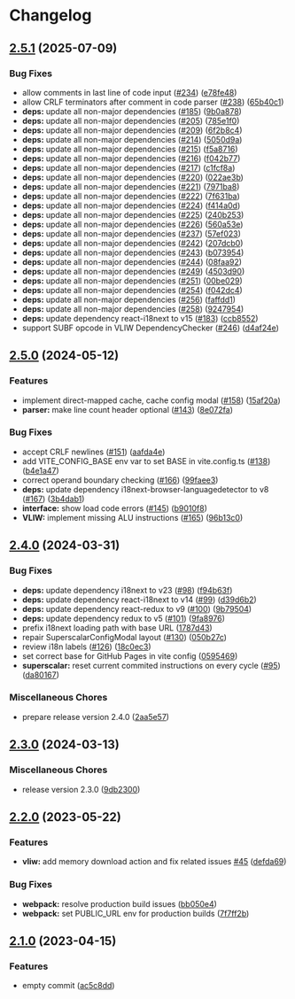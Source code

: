 # Changelog

## [2.5.1](https://github.com/SIMDE-ULL/SIMDE/compare/v2.5.0...v2.5.1) (2025-07-09)


### Bug Fixes

* allow comments in last line of code input ([#234](https://github.com/SIMDE-ULL/SIMDE/issues/234)) ([e78fe48](https://github.com/SIMDE-ULL/SIMDE/commit/e78fe481f87761ff855e514a9ded7395e1ea830a))
* allow CRLF terminators after comment in code parser ([#238](https://github.com/SIMDE-ULL/SIMDE/issues/238)) ([65b40c1](https://github.com/SIMDE-ULL/SIMDE/commit/65b40c18a56cc3723d8247b8eba7e2d8dbdb6d53))
* **deps:** update all non-major dependencies ([#185](https://github.com/SIMDE-ULL/SIMDE/issues/185)) ([9b0a878](https://github.com/SIMDE-ULL/SIMDE/commit/9b0a8788de8c297824640ab4d34efa9ec18ff876))
* **deps:** update all non-major dependencies ([#205](https://github.com/SIMDE-ULL/SIMDE/issues/205)) ([785e1f0](https://github.com/SIMDE-ULL/SIMDE/commit/785e1f08fed598e278d5322c96a5f12ad7e3c7d4))
* **deps:** update all non-major dependencies ([#209](https://github.com/SIMDE-ULL/SIMDE/issues/209)) ([6f2b8c4](https://github.com/SIMDE-ULL/SIMDE/commit/6f2b8c4075ecbd52e5899c09e10a6f0e0907e6a3))
* **deps:** update all non-major dependencies ([#214](https://github.com/SIMDE-ULL/SIMDE/issues/214)) ([5050d9a](https://github.com/SIMDE-ULL/SIMDE/commit/5050d9ac1e9fda81b6f3f1f797965fbf810bb9ff))
* **deps:** update all non-major dependencies ([#215](https://github.com/SIMDE-ULL/SIMDE/issues/215)) ([f5a8716](https://github.com/SIMDE-ULL/SIMDE/commit/f5a87161c977d378a013e366cfca425af5fef1e2))
* **deps:** update all non-major dependencies ([#216](https://github.com/SIMDE-ULL/SIMDE/issues/216)) ([f042b77](https://github.com/SIMDE-ULL/SIMDE/commit/f042b7777346b8b022889660141b738aff0101fb))
* **deps:** update all non-major dependencies ([#217](https://github.com/SIMDE-ULL/SIMDE/issues/217)) ([c1fcf8a](https://github.com/SIMDE-ULL/SIMDE/commit/c1fcf8a4b7a8059db7f94a0489292c0bb3a08ee4))
* **deps:** update all non-major dependencies ([#220](https://github.com/SIMDE-ULL/SIMDE/issues/220)) ([022ae3b](https://github.com/SIMDE-ULL/SIMDE/commit/022ae3bf6e2011b8169c78eb6e616acaa8b97fa1))
* **deps:** update all non-major dependencies ([#221](https://github.com/SIMDE-ULL/SIMDE/issues/221)) ([7971ba8](https://github.com/SIMDE-ULL/SIMDE/commit/7971ba849c3125c3eb6ebd367ff8a598ae7667f6))
* **deps:** update all non-major dependencies ([#222](https://github.com/SIMDE-ULL/SIMDE/issues/222)) ([7f631ba](https://github.com/SIMDE-ULL/SIMDE/commit/7f631ba173fee285efbb77aa1bd5cf9dba96be2e))
* **deps:** update all non-major dependencies ([#224](https://github.com/SIMDE-ULL/SIMDE/issues/224)) ([f414a0d](https://github.com/SIMDE-ULL/SIMDE/commit/f414a0d4f85d45596fcee4e8a33fece4d5dc7d8e))
* **deps:** update all non-major dependencies ([#225](https://github.com/SIMDE-ULL/SIMDE/issues/225)) ([240b253](https://github.com/SIMDE-ULL/SIMDE/commit/240b253fe4ad62d7ffdd5f3c2fd24887fb976508))
* **deps:** update all non-major dependencies ([#226](https://github.com/SIMDE-ULL/SIMDE/issues/226)) ([560a53e](https://github.com/SIMDE-ULL/SIMDE/commit/560a53e8dc3419805f9e4699b7b15e1d4cb330c0))
* **deps:** update all non-major dependencies ([#237](https://github.com/SIMDE-ULL/SIMDE/issues/237)) ([57ef023](https://github.com/SIMDE-ULL/SIMDE/commit/57ef023f552dc79d80adae7c856d52663ded593d))
* **deps:** update all non-major dependencies ([#242](https://github.com/SIMDE-ULL/SIMDE/issues/242)) ([207dcb0](https://github.com/SIMDE-ULL/SIMDE/commit/207dcb0e088c32b96679f6bf417455da52d962dd))
* **deps:** update all non-major dependencies ([#243](https://github.com/SIMDE-ULL/SIMDE/issues/243)) ([b073954](https://github.com/SIMDE-ULL/SIMDE/commit/b073954f0f65690e33370eeed55b813a763e5dad))
* **deps:** update all non-major dependencies ([#244](https://github.com/SIMDE-ULL/SIMDE/issues/244)) ([08faa92](https://github.com/SIMDE-ULL/SIMDE/commit/08faa92baa172d1ebf8181b3e24bf9a6c198608f))
* **deps:** update all non-major dependencies ([#249](https://github.com/SIMDE-ULL/SIMDE/issues/249)) ([4503d90](https://github.com/SIMDE-ULL/SIMDE/commit/4503d902e7eb3f367af9528523cfc26f47ee9dae))
* **deps:** update all non-major dependencies ([#251](https://github.com/SIMDE-ULL/SIMDE/issues/251)) ([00be029](https://github.com/SIMDE-ULL/SIMDE/commit/00be029387bbaae68b58233a0cb4db4f98f3d50c))
* **deps:** update all non-major dependencies ([#254](https://github.com/SIMDE-ULL/SIMDE/issues/254)) ([f042dc4](https://github.com/SIMDE-ULL/SIMDE/commit/f042dc4a8a467c500c7e4efd957345d1d2046ad8))
* **deps:** update all non-major dependencies ([#256](https://github.com/SIMDE-ULL/SIMDE/issues/256)) ([faffdd1](https://github.com/SIMDE-ULL/SIMDE/commit/faffdd14f6ff10fff94b43296b390cf2744de7b0))
* **deps:** update all non-major dependencies ([#258](https://github.com/SIMDE-ULL/SIMDE/issues/258)) ([9247954](https://github.com/SIMDE-ULL/SIMDE/commit/92479542e6653679f44914292e4b95bcb7795fa3))
* **deps:** update dependency react-i18next to v15 ([#183](https://github.com/SIMDE-ULL/SIMDE/issues/183)) ([ccb8552](https://github.com/SIMDE-ULL/SIMDE/commit/ccb855238bc80145e6c30ff7376157bb3c5842ac))
* support SUBF opcode in VLIW DependencyChecker ([#246](https://github.com/SIMDE-ULL/SIMDE/issues/246)) ([d4af24e](https://github.com/SIMDE-ULL/SIMDE/commit/d4af24eaa5a2f3bb39da648e3b09f1b6a59eba80))

## [2.5.0](https://github.com/SIMDE-ULL/SIMDE/compare/v2.4.0...v2.5.0) (2024-05-12)


### Features

* implement direct-mapped cache, cache config modal ([#158](https://github.com/SIMDE-ULL/SIMDE/issues/158)) ([15af20a](https://github.com/SIMDE-ULL/SIMDE/commit/15af20a06c30518fbac7e7305ed4b72285968c53))
* **parser:** make line count header optional ([#143](https://github.com/SIMDE-ULL/SIMDE/issues/143)) ([8e072fa](https://github.com/SIMDE-ULL/SIMDE/commit/8e072fa6439f3add0e431c7112aa113e367cfcf9))


### Bug Fixes

* accept CRLF newlines ([#151](https://github.com/SIMDE-ULL/SIMDE/issues/151)) ([aafda4e](https://github.com/SIMDE-ULL/SIMDE/commit/aafda4e704acf27356c96f647a60986b25f85880))
* add VITE_CONFIG_BASE env var to set BASE in vite.config.ts ([#138](https://github.com/SIMDE-ULL/SIMDE/issues/138)) ([b4e1a47](https://github.com/SIMDE-ULL/SIMDE/commit/b4e1a47bcf62dc735b5146a2006a77667c376539))
* correct operand boundary checking ([#166](https://github.com/SIMDE-ULL/SIMDE/issues/166)) ([99faee3](https://github.com/SIMDE-ULL/SIMDE/commit/99faee3a8e73e40d9ff7816699bd2fbf417e1b0e))
* **deps:** update dependency i18next-browser-languagedetector to v8 ([#167](https://github.com/SIMDE-ULL/SIMDE/issues/167)) ([3b4dab1](https://github.com/SIMDE-ULL/SIMDE/commit/3b4dab16219069622468bb9c2406fd09a6654625))
* **interface:** show load code errors ([#145](https://github.com/SIMDE-ULL/SIMDE/issues/145)) ([b9010f8](https://github.com/SIMDE-ULL/SIMDE/commit/b9010f81d527b0fb1c5ad04e70ce8a92c6ffdea2))
* **VLIW:** implement missing ALU instructions ([#165](https://github.com/SIMDE-ULL/SIMDE/issues/165)) ([96b13c0](https://github.com/SIMDE-ULL/SIMDE/commit/96b13c0165a1739ac7ba7b6af10c8b5c5a1895db))

## [2.4.0](https://github.com/SIMDE-ULL/SIMDE/compare/v2.3.0...v2.4.0) (2024-03-31)


### Bug Fixes

* **deps:** update dependency i18next to v23 ([#98](https://github.com/SIMDE-ULL/SIMDE/issues/98)) ([f94b63f](https://github.com/SIMDE-ULL/SIMDE/commit/f94b63f6dd4605fb85d2fe75cb371c6fea589a6f))
* **deps:** update dependency react-i18next to v14 ([#99](https://github.com/SIMDE-ULL/SIMDE/issues/99)) ([d39d6b2](https://github.com/SIMDE-ULL/SIMDE/commit/d39d6b2f8d707a0dd8c93a1b39b9b4b59bb53e28))
* **deps:** update dependency react-redux to v9 ([#100](https://github.com/SIMDE-ULL/SIMDE/issues/100)) ([9b79504](https://github.com/SIMDE-ULL/SIMDE/commit/9b79504c4426bd354e0365ff89290d9f89ccbd93))
* **deps:** update dependency redux to v5 ([#101](https://github.com/SIMDE-ULL/SIMDE/issues/101)) ([9fa8976](https://github.com/SIMDE-ULL/SIMDE/commit/9fa897643e93251aec27a40c40696ef0291aed6c))
* prefix i18next loading path with base URL ([1787d43](https://github.com/SIMDE-ULL/SIMDE/commit/1787d4348904a8704b97508dfc7b47d2e03182d8))
* repair SuperscalarConfigModal layout ([#130](https://github.com/SIMDE-ULL/SIMDE/issues/130)) ([050b27c](https://github.com/SIMDE-ULL/SIMDE/commit/050b27c58b621a985393c71d1b8aca8124bce008))
* review i18n labels ([#126](https://github.com/SIMDE-ULL/SIMDE/issues/126)) ([18c0ec3](https://github.com/SIMDE-ULL/SIMDE/commit/18c0ec3c75ed59c43780793711c8ac978ebce719))
* set correct base for GitHub Pages in vite config ([0595469](https://github.com/SIMDE-ULL/SIMDE/commit/0595469bb46ef96c4c44e44bf30e96c236cf3013))
* **superscalar:** reset current commited instructions on every cycle ([#95](https://github.com/SIMDE-ULL/SIMDE/issues/95)) ([da80167](https://github.com/SIMDE-ULL/SIMDE/commit/da80167c8d18ab1dbeb9e144c24ec169c870067c))


### Miscellaneous Chores

* prepare release version 2.4.0 ([2aa5e57](https://github.com/SIMDE-ULL/SIMDE/commit/2aa5e577ac7ff9a5b2f0536a922ca81207b7c871))

## [2.3.0](https://github.com/SIMDE-ULL/SIMDE/compare/v2.2.0...v2.3.0) (2024-03-13)


### Miscellaneous Chores

* release version 2.3.0 ([9db2300](https://github.com/SIMDE-ULL/SIMDE/commit/9db23006b233f821cb3bac6d5b402705e8d1f8cc))

## [2.2.0](https://github.com/oxcabe/SIMDE/compare/v2.1.0...v2.2.0) (2023-05-22)


### Features

* **vliw:** add memory download action and fix related issues [#45](https://github.com/oxcabe/SIMDE/issues/45) ([defda69](https://github.com/oxcabe/SIMDE/commit/defda6966d8499354f168f109dd9717e872193ea))


### Bug Fixes

* **webpack:** resolve production build issues ([bb050e4](https://github.com/oxcabe/SIMDE/commit/bb050e4b23e4ffbc4f987bb0cc4a04158a45a945))
* **webpack:** set PUBLIC_URL env for production builds ([7f7ff2b](https://github.com/oxcabe/SIMDE/commit/7f7ff2b32b80b1b73e5a2951e1a696b09c9b7949))

## [2.1.0](https://github.com/oxcabe/SIMDE/compare/v2.0.0...v2.1.0) (2023-04-15)


### Features

* empty commit ([ac5c8dd](https://github.com/oxcabe/SIMDE/commit/ac5c8dd39fd82ae784e8b5d265a8277891e5b051))
